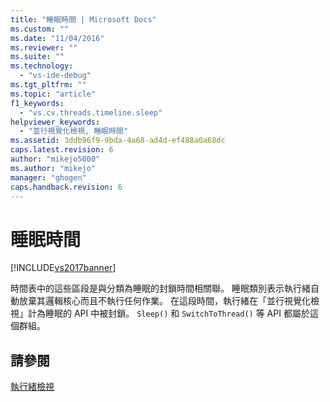 ```yaml
---
title: "睡眠時間 | Microsoft Docs"
ms.custom: ""
ms.date: "11/04/2016"
ms.reviewer: ""
ms.suite: ""
ms.technology: 
  - "vs-ide-debug"
ms.tgt_pltfrm: ""
ms.topic: "article"
f1_keywords: 
  - "vs.cv.threads.timeline.sleep"
helpviewer_keywords: 
  - "並行視覺化檢視, 睡眠時間"
ms.assetid: 3ddb96f9-9bda-4a68-ad4d-ef488a0a68dc
caps.latest.revision: 6
author: "mikejo5000"
ms.author: "mikejo"
manager: "ghogen"
caps.handback.revision: 6
---
```

# 睡眠時間
[!INCLUDE[vs2017banner](../code-quality/includes/vs2017banner.md)]

時間表中的這些區段是與分類為睡眠的封鎖時間相關聯。  睡眠類別表示執行緒自動放棄其邏輯核心而且不執行任何作業。  在這段時間，執行緒在「並行視覺化檢視」計為睡眠的 API 中被封鎖。  `Sleep()` 和 `SwitchToThread()` 等 API 都屬於這個群組。  
  
## 請參閱  
 [執行緒檢視](../profiling/threads-view-parallel-performance.md)